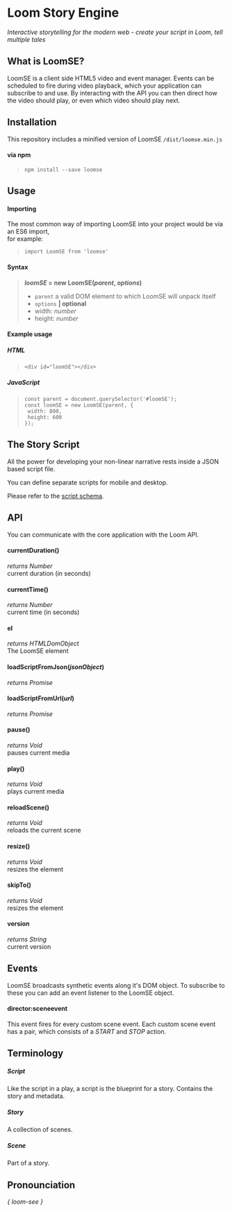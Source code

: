   
# Loom Story Engine  
*Interactive storytelling for the modern web - create your script in Loom, tell multiple tales*  
  
## What is LoomSE?  
LoomSE is a client side HTML5 video and event manager. Events can be scheduled to fire during video playback, which your application can subscribe to and use. By interacting with the API you can then direct how the video should play, or even which video should play next.  
  
## Installation  
  
This repository includes a minified version of LoomSE `/dist/loomse.min.js`  
  
#### via npm ###  
  
>`npm install --save loomse`  
  
## Usage  
  
#### Importing  
  
The most common way of importing LoomSE into your project would be via an ES6 import,  
for example:  
  
>`import LoomSE from 'loomse'`  
  
#### Syntax  
  
>**_loomSE_ = new LoomSE(_parent_, _options_)**  
>  
>- `parent` a valid DOM element to which LoomSE will unpack itself  
>- `options` **| optional**  
>  - width: _number_  
>  - height: _number_  
>  
  
#### Example usage  
  
##### HTML  
  
>`<div id="loomSE"></div>`  
  
  
##### JavaScript  
>```  
>const parent = document.querySelector('#loomSE');  
>const loomSE = new LoomSE(parent, {  
>  width: 800,  
>  height: 600  
>});  
>```  
  
## The Story Script  
All the power for developing your non-linear narrative rests inside a JSON based script file.  
  
You can define separate scripts for mobile and desktop.  
  
Please refer to the [script schema](source/LoomSE/schemas/script.json).  
  
## API  
You can communicate with the core application with the Loom API.  
  
#### currentDuration()  
*returns Number*  
current duration (in seconds)  
  
#### currentTime()  
*returns Number*  
current time (in seconds)  

#### el  
*returns HTMLDomObject*  
The LoomSE element
  
#### loadScriptFromJson(_jsonObject_)  
*returns Promise*  
  
#### loadScriptFromUrl(_url_)  
*returns Promise*  
  
#### pause()  
*returns Void*  
pauses current media  
  
#### play()  
*returns Void*  
plays current media  
  
#### reloadScene()  
*returns Void*  
reloads the current scene  
  
#### resize()  
*returns Void*  
resizes the element  
  
#### skipTo()  
*returns Void*  
resizes the element  
  
#### version  
*returns String*  
current version  
  
## Events  
  
LoomSE broadcasts synthetic events along it's DOM object. To subscribe to these you can add an event listener to the LoomSE object.

#### director:sceneevent
This event fires for every custom scene event. Each custom scene event has a pair, which consists of a *START* and *STOP* action.
  
## Terminology  
  
##### Script  
Like the script in a play, a script is the blueprint for a story. Contains the story and metadata.  
  
##### Story  
A collection of scenes.  
  
##### Scene  
Part of a story.  
  
## Pronounciation  
_{ loom-see }_
